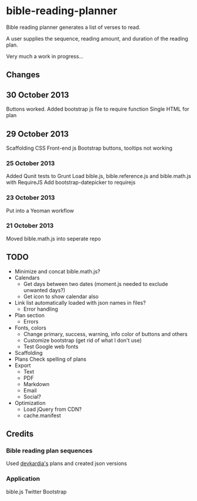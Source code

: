 bible-reading-planner
=====================

Bible reading planner generates a list of verses to read.

A user supplies the sequence, reading amount, and duration of the reading plan.

Very much a work in progress...

## Changes

## 30 October 2013
Buttons worked. Added bootstrap js file to require function
Single HTML for plan


## 29 October 2013
Scaffolding
CSS
Front-end js
Bootstrap buttons, tooltips not working

### 25 October 2013
Added Qunit tests to Grunt
Load bible.js, bible.reference.js and bible.math.js with RequireJS
Add bootstrap-datepicker to requirejs

### 23 October 2013
Put into a Yeoman workflow

### 21 October 2013
Moved bible.math.js into seperate repo

## TODO
- Minimize and concat bible.math.js?
- Calendars
	- Get days between two dates (moment.js needed to exclude unwanted days?)
	- Get icon to show calendar also
- Link list automatically loaded with json names in files?
	- Error handling
- Plan section
	- Errors
- Fonts, colors
	- Change primary, success, warning, info color of buttons and others
	- Customize bootstrap (get rid of what I don't use)
	- Test Google web fonts
- Scaffolding
- Plans
	Check spelling of plans
- Export
	- Text
	- PDF
	- Markdown
	- Email
	- Social?
- Optimization
	- Load jQuery from CDN?
	- cache.manifest


## Credits

### Bible reading plan sequences
Used [devkardia's](https://github.com/devkardia) plans and created json versions

### Application
bible.js
Twitter Bootstrap